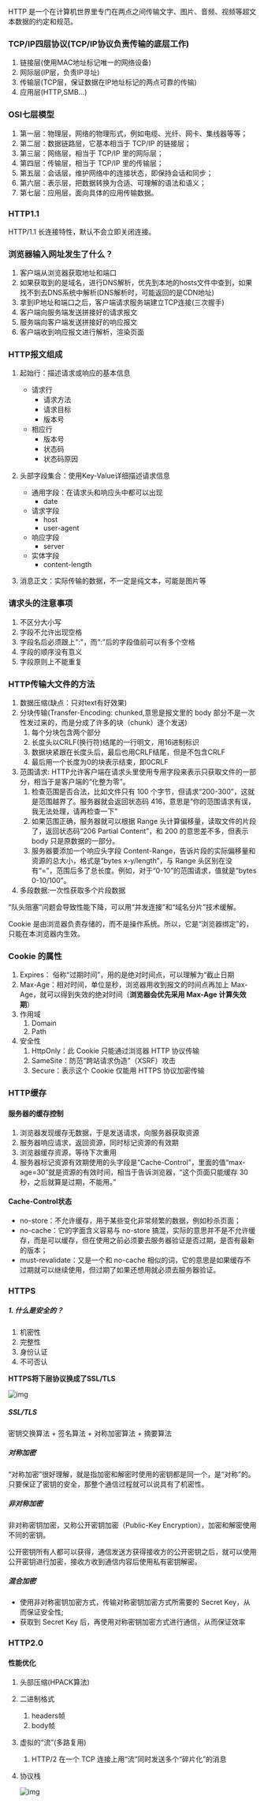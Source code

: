 HTTP 是一个在计算机世界里专门在两点之间传输文字、图片、音频、视频等超文本数据的约定和规范。



### TCP/IP四层协议(TCP/IP协议负责传输的底层工作)

1. 链接层(使用MAC地址标记唯一的网络设备)
2. 网际层(IP层，负责IP寻址)
3. 传输层(TCP层，保证数据在IP地址标记的两点可靠的传输)
4. 应用层(HTTP,SMB...)



### OSI七层模型

1. 第一层：物理层，网络的物理形式，例如电缆、光纤、网卡、集线器等等；
2. 第二层：数据链路层，它基本相当于 TCP/IP 的链接层；
3. 第三层：网络层，相当于 TCP/IP 里的网际层；
4. 第四层：传输层，相当于 TCP/IP 里的传输层；
5. 第五层：会话层，维护网络中的连接状态，即保持会话和同步；
6. 第六层：表示层，把数据转换为合适、可理解的语法和语义；
7. 第七层：应用层，面向具体的应用传输数据。



### HTTP1.1

 HTTP/1.1 长连接特性，默认不会立即关闭连接。



### 浏览器输入网址发生了什么？

1. 客户端从浏览器获取地址和端口
2. 如果获取到的是域名，进行DNS解析，优先到本地的hosts文件中查到，如果找不到去DNS系统中解析(DNS解析时，可能返回的是CDN地址)
3. 拿到IP地址和端口之后，客户端请求服务端建立TCP连接(三次握手)
4. 客户端向服务端发送拼接好的请求报文
5. 服务端向客户端发送拼接好的响应报文
6. 客户端收到响应报文进行解析，渲染页面



### HTTP报文组成

1. 起始行：描述请求或响应的基本信息

   * 请求行
     * 请求方法
     * 请求目标
     * 版本号
   * 相应行
     * 版本号
     * 状态码
     * 状态码原因

2. 头部字段集合：使用Key-Value详细描述请求信息

   * 通用字段：在请求头和响应头中都可以出现
     * date
   * 请求字段
     * host
     * user-agent
   * 响应字段
     * server
   * 实体字段
     * content-length

3. 消息正文：实际传输的数据，不一定是纯文本，可能是图片等

   

### 请求头的注意事项

1. 不区分大小写
2. 字段不允许出现空格
3. 字段名后必须跟上":"，而“:”后的字段值前可以有多个空格
4. 字段的顺序没有意义
5. 字段原则上不能重复



### HTTP传输大文件的方法

1. 数据压缩(缺点：只对text有好效果)
2. 分块传输(Transfer-Encoding: chunked,意思是报文里的 body 部分不是一次性发过来的，而是分成了许多的块（chunk）逐个发送)
   1. 每个分块包含两个部分
   2. 长度头以CRLF(换行符)结尾的一行明文，用16进制标识
   3. 数据块紧跟在长度头后，最后也用CRLF结尾，但是不包含CRLF
   4. 最后用一个长度为0的块表示结束，即0CRLF
3. 范围请求: HTTP允许客户端在请求头里使用专用字段来表示只获取文件的一部分，相当于是客户端的“化整为零”。
   1. 检查范围是否合法，比如文件只有 100 个字节，但请求“200-300”，这就是范围越界了。服务器就会返回状态码 416，意思是“你的范围请求有误，我无法处理，请再检查一下”
   2. 如果范围正确，服务器就可以根据 Range 头计算偏移量，读取文件的片段了，返回状态码“206 Partial Content”，和 200 的意思差不多，但表示 body 只是原数据的一部分。
   3. 服务器要添加一个响应头字段 Content-Range，告诉片段的实际偏移量和资源的总大小，格式是“bytes x-y/length”，与 Range 头区别在没有“=”，范围后多了总长度。例如，对于“0-10”的范围请求，值就是“bytes 0-10/100”。
4. 多段数据:一次性获取多个片段数据



“队头阻塞”问题会导致性能下降，可以用“并发连接”和“域名分片”技术缓解。

Cookie 是由浏览器负责存储的，而不是操作系统。所以，它是“浏览器绑定”的，只能在本浏览器内生效。

### Cookie 的属性

1. Expires： 俗称“过期时间”，用的是绝对时间点，可以理解为“截止日期
2. Max-Age：相对时间，单位是秒，浏览器用收到报文的时间点再加上 Max-Age，就可以得到失效的绝对时间（**浏览器会优先采用 Max-Age 计算失效期**）
3. 作用域
   1. Domain
   2. Path
4. 安全性
   1. HttpOnly：此 Cookie 只能通过浏览器 HTTP 协议传输
   2. SameSite：防范“跨站请求伪造”（XSRF）攻击
   3. Secure：表示这个 Cookie 仅能用 HTTPS 协议加密传输





### HTTP缓存

#### 服务器的缓存控制

1. 浏览器发现缓存无数据，于是发送请求，向服务器获取资源
2. 服务器响应请求，返回资源，同时标记资源的有效期
3. 浏览器缓存资源，等待下次重用
4. 服务器标记资源有效期使用的头字段是“Cache-Control”，里面的值“max-age=30”就是资源的有效时间，相当于告诉浏览器，“这个页面只能缓存 30 秒，之后就算是过期，不能用。”

#### Cache-Control状态

* no-store：不允许缓存，用于某些变化非常频繁的数据，例如秒杀页面；
* no-cache：它的字面含义容易与 no-store 搞混，实际的意思并不是不允许缓存，而是可以缓存，但在使用之前必须要去服务器验证是否过期，是否有最新的版本；
* must-revalidate：又是一个和 no-cache 相似的词，它的意思是如果缓存不过期就可以继续使用，但过期了如果还想用就必须去服务器验证。



#### 

### HTTPS

##### 1.	什么是安全的？

1. 机密性
2. 完整性
3. 身份认证
4. 不可否认

**HTTPS将下层协议换成了SSL/TLS**

![img](D:\Blog\My-Blog\image\http01_1)



##### SSL/TLS

密钥交换算法 + 签名算法 + 对称加密算法 + 摘要算法

##### 对称加密

“对称加密”很好理解，就是指加密和解密时使用的密钥都是同一个，是“对称”的。只要保证了密钥的安全，那整个通信过程就可以说具有了机密性。

##### 非对称加密

非对称密钥加密，又称公开密钥加密（Public-Key Encryption），加密和解密使用不同的密钥。

公开密钥所有人都可以获得，通信发送方获得接收方的公开密钥之后，就可以使用公开密钥进行加密，接收方收到通信内容后使用私有密钥解密。

##### 混合加密

- 使用非对称密钥加密方式，传输对称密钥加密方式所需要的 Secret Key，从而保证安全性;
- 获取到 Secret Key 后，再使用对称密钥加密方式进行通信，从而保证效率





### HTTP2.0

#### 性能优化

1. 头部压缩(HPACK算法)

2. 二进制格式

   1. headers帧
   2. body帧

3. 虚拟的“流”(多路复用)

   1. HTTP/2 在一个 TCP 连接上用“流”同时发送多个“碎片化”的消息

4. 协议栈

   ![img](D:\Blog\My-Blog\image\http01_2)